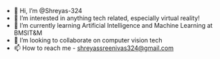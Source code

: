 - 👋 Hi, I’m @Shreyas-324
- 👀 I’m interested in anything tech related, especially virtual reality!
- 🌱 I’m currently learning Artificial Intelligence and Machine Learning at BMSIT&M
- 💞️ I’m looking to collaborate on computer vision tech
- 📫 How to reach me - shreyassreenivas324@gmail.com
